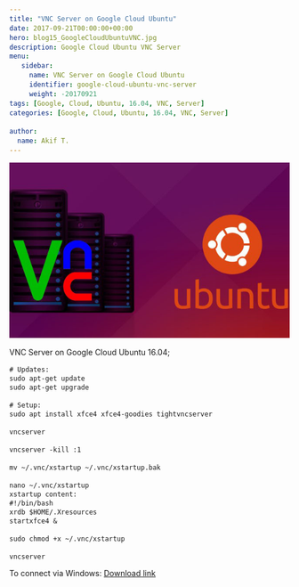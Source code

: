 ```yaml
---
title: "VNC Server on Google Cloud Ubuntu"
date: 2017-09-21T00:00:00+00:00
hero: blog15_GoogleCloudUbuntuVNC.jpg
description: Google Cloud Ubuntu VNC Server
menu:
   sidebar:
     name: VNC Server on Google Cloud Ubuntu
     identifier: google-cloud-ubuntu-vnc-server
     weight: -20170921
tags: [Google, Cloud, Ubuntu, 16.04, VNC, Server]
categories: [Google, Cloud, Ubuntu, 16.04, VNC, Server]

author:
  name: Akif T.
---
```


![vnc](blog15_GoogleCloudUbuntuVNC.jpg "vnc")<br>

VNC Server on Google Cloud Ubuntu 16.04;

```
# Updates:
sudo apt-get update
sudo apt-get upgrade

# Setup:
sudo apt install xfce4 xfce4-goodies tightvncserver

vncserver

vncserver -kill :1

mv ~/.vnc/xstartup ~/.vnc/xstartup.bak

nano ~/.vnc/xstartup
xstartup content:
#!/bin/bash
xrdb $HOME/.Xresources
startxfce4 &

sudo chmod +x ~/.vnc/xstartup

vncserver

```

To connect via Windows:
[Download link](https://www.realvnc.com/en/connect/download/viewer/ "Link")


